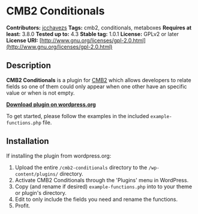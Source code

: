 # CMB2 Conditionals

**Contributors:**      [jcchavezs](https://github.com/jcchavezs)
**Tags:**              cmb2, conditionals, metaboxes
**Requires at least:** 3.8.0
**Tested up to:**      4.3
**Stable tag:**        1.0.1
**License:**           GPLv2 or later  
**License URI:**       [http://www.gnu.org/licenses/gpl-2.0.html](http://www.gnu.org/licenses/gpl-2.0.html)  

## Description

**CMB2 Conditionals** is a plugin for [CMB2](https://github.com/WebDevStudios/CMB2) which allows developers to relate fields so one of them could only appear when one other have an specific value or when is not empty.

**[Download plugin on wordpress.org](http://wordpress.org/plugins/cmb2-conditionals/)**

To get started, please follow the examples in the included `example-functions.php` file.

## Installation

If installing the plugin from wordpress.org:

1. Upload the entire `/cmb2-conditionals` directory to the `/wp-content/plugins/` directory.
2. Activate CMB2 Conditionals through the 'Plugins' menu in WordPress.
2. Copy (and rename if desired) `example-functions.php` into to your theme or plugin's directory.
2. Edit to only include the fields you need and rename the functions.
4. Profit.
